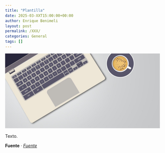 ```yaml
---
title: "Plantilla"
date: 2025-03-XXT15:00:00+00:00
author: Enrique Benimeli
layout: post
permalink: /XXX/
categories: General
tags: []
---
```


[![image](assets/images/posts/2024/01/post.jpg)]()

Texto.

**Fuente** · [*Fuente*]()
